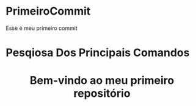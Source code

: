 # PrimeiroCommit
<p>Esse é meu primeiro commit</p>

<H1 aling="center"> Pesqiosa Dos Principais Comandos</H1>
<h1 align="center"> Bem-vindo ao meu primeiro repositório</h1>
